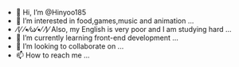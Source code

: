 - 👋 Hi, I’m @Hinyoo185
- 👀 I’m interested in food,games,music and animation ...
- ⁄(⁄ ⁄•⁄ω⁄•⁄ ⁄)⁄ Also, my English is very poor and I am studying hard ... 
- 🌱 I’m currently learning front-end development ...
- 💞️ I’m looking to collaborate on ...
- 📫 How to reach me ...

<!---
Hinyoo185/Hinyoo185 is a ✨ special ✨ repository because its `README.md` (this file) appears on your GitHub profile.
You can click the Preview link to take a look at your changes.
--->

